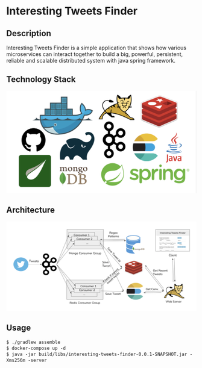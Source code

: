 # Interesting Tweets Finder

## Description
Interesting Tweets Finder is a simple application that shows how various microservices can interact together to build
a big, powerful, persistent, reliable and scalable distributed system with java spring framework. 

## Technology Stack

![Technology Stack](src/main/resources/static/tech-stack.png)

## Architecture

![Architecture](src/main/resources/static/architecture.png)

## Usage

```
$ ./gradlew assemble  
$ docker-compose up -d
$ java -jar build/libs/interesting-tweets-finder-0.0.1-SNAPSHOT.jar -Xms256m -server
````
